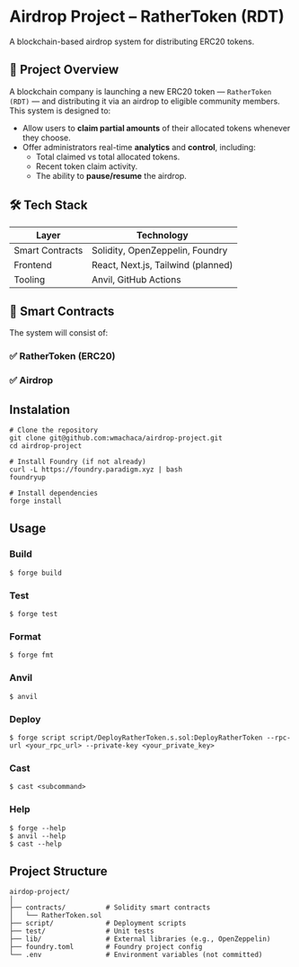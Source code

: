 # Airdrop Project – RatherToken (RDT)

A blockchain-based airdrop system for distributing ERC20 tokens.

## 🚀 Project Overview

A blockchain company is launching a new ERC20 token — `RatherToken (RDT)` — and distributing it via an airdrop to eligible community members. This system is designed to:

- Allow users to **claim partial amounts** of their allocated tokens whenever they choose.
- Offer administrators real-time **analytics** and **control**, including:
  - Total claimed vs total allocated tokens.
  - Recent token claim activity.
  - The ability to **pause/resume** the airdrop.

## 🛠️ Tech Stack

| Layer       | Technology                 |
|-------------|-----------------------------|
| Smart Contracts | Solidity, OpenZeppelin, Foundry |
| Frontend    | React, Next.js, Tailwind (planned) |
| Tooling     | Anvil, GitHub Actions |

## 🔐 Smart Contracts

The system will consist of:

### ✅ RatherToken (ERC20)
### ✅ Airdrop

## Instalation

```
# Clone the repository
git clone git@github.com:wmachaca/airdrop-project.git
cd airdrop-project

# Install Foundry (if not already)
curl -L https://foundry.paradigm.xyz | bash
foundryup

# Install dependencies
forge install

```


## Usage

### Build

```shell
$ forge build
```

### Test

```shell
$ forge test
```

### Format

```shell
$ forge fmt
```

### Anvil

```shell
$ anvil
```

### Deploy

```shell
$ forge script script/DeployRatherToken.s.sol:DeployRatherToken --rpc-url <your_rpc_url> --private-key <your_private_key>
```

### Cast

```shell
$ cast <subcommand>
```

### Help

```shell
$ forge --help
$ anvil --help
$ cast --help
```

## Project Structure

```
airdop-project/
│
├── contracts/          # Solidity smart contracts
│   └── RatherToken.sol
├── script/             # Deployment scripts
├── test/               # Unit tests
├── lib/                # External libraries (e.g., OpenZeppelin)
├── foundry.toml        # Foundry project config
└── .env                # Environment variables (not committed)

```